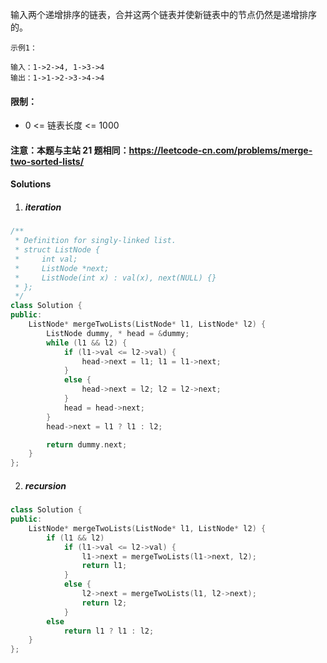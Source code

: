 输入两个递增排序的链表，合并这两个链表并使新链表中的节点仍然是递增排序的。

```
示例1：

输入：1->2->4, 1->3->4
输出：1->1->2->3->4->4
```

#### 限制：

- 0 <= 链表长度 <= 1000

#### 注意：本题与主站 21 题相同：https://leetcode-cn.com/problems/merge-two-sorted-lists/


#### Solutions

1. ##### iteration

```c++
/**
 * Definition for singly-linked list.
 * struct ListNode {
 *     int val;
 *     ListNode *next;
 *     ListNode(int x) : val(x), next(NULL) {}
 * };
 */
class Solution {
public:
    ListNode* mergeTwoLists(ListNode* l1, ListNode* l2) {
        ListNode dummy, * head = &dummy;
        while (l1 && l2) {
            if (l1->val <= l2->val) {
                head->next = l1; l1 = l1->next;
            }
            else {
                head->next = l2; l2 = l2->next;
            }
            head = head->next;
        }
        head->next = l1 ? l1 : l2;

        return dummy.next;
    }
};
```

2. ##### recursion

```c++
class Solution {
public:
    ListNode* mergeTwoLists(ListNode* l1, ListNode* l2) {
        if (l1 && l2)
            if (l1->val <= l2->val) {
                l1->next = mergeTwoLists(l1->next, l2);
                return l1;
            }
            else {
                l2->next = mergeTwoLists(l1, l2->next);
                return l2;
            }
        else
            return l1 ? l1 : l2;
    }
};
```